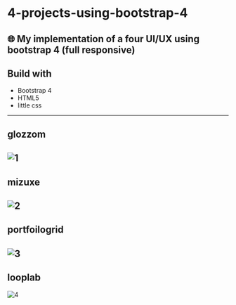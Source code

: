 # 4-projects-using-bootstrap-4
🌐 My implementation of a four UI/UX using bootstrap 4 (full responsive)
------------------------------------------------------------------------------
## Build with
* Bootstrap 4
* HTML5
* little css
------------------------------------------------------------------------------
## glozzom
![1](glozzom/gif.gif)
------------------------------------------------------------------------------
## mizuxe
![2](mizuxe/gif.gif)
------------------------------------------------------------------------------
## portfoilogrid
![3](portfoilogrid/gif.gif)
------------------------------------------------------------------------------
## looplab
![4](looplab/gif.gif)
